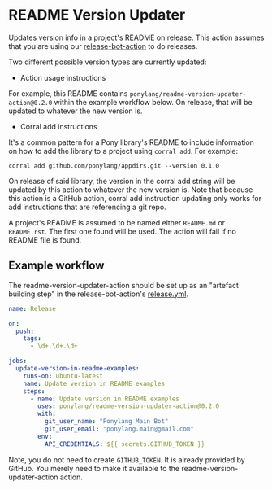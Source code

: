 # README Version Updater

Updates version info in a project's README on release. This action assumes that you are using our [release-bot-action](https://github.com/ponylang/release-bot-action) to do releases.

Two different possible version types are currently updated:

- Action usage instructions

For example, this README contains `ponylang/readme-version-updater-action@0.2.0` within the example workflow below. On release, that will be updated to whatever the new version is.

- Corral add instructions

It's a common pattern for a Pony library's README to include information on how
to add the library to a project using `corral add`. For example:

```text
corral add github.com/ponylang/appdirs.git --version 0.1.0
```

On release of said library, the version in the corral add string will be updated by this action to whatever the new version is. Note that because this action is a GitHub action, corral add instruction updating only works for add instructions that are referencing a git repo.

A project's README is assumed to be named either `README.md` or `README.rst`. The first one found will be used. The action will fail if no README file is found.

## Example workflow

The readme-version-updater-action should be set up as an "artefact building step" in the release-bot-action's [release.yml](https://github.com/ponylang/release-bot-action#trigger-release-announcement).

```yml
name: Release

on:
  push:
    tags:
      - \d+.\d+.\d+

jobs:
  update-version-in-readme-examples:
    runs-on: ubuntu-latest
    name: Update version in README examples
    steps:
      - name: Update version in README examples
        uses: ponylang/readme-version-updater-action@0.2.0
        with:
          git_user_name: "Ponylang Main Bot"
          git_user_email: "ponylang.main@gmail.com"
        env:
          API_CREDENTIALS: ${{ secrets.GITHUB_TOKEN }}
```

Note, you do not need to create `GITHUB_TOKEN`. It is already provided by GitHub. You merely need to make it available to the readme-version-updater-action action.
